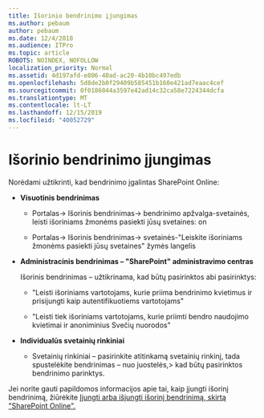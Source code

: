 ```yaml
---
title: Išorinio bendrinimo įjungimas
ms.author: pebaum
author: pebaum
ms.date: 12/4/2018
ms.audience: ITPro
ms.topic: article
ROBOTS: NOINDEX, NOFOLLOW
localization_priority: Normal
ms.assetid: 4d197afd-e806-40ad-ac20-4b10bc497edb
ms.openlocfilehash: 5d8de2b0f29409b585451b160e421ad7eaac4cef
ms.sourcegitcommit: 0f0186044a3597e42ad14c32ca58e7224344dcfa
ms.translationtype: MT
ms.contentlocale: lt-LT
ms.lasthandoff: 12/15/2019
ms.locfileid: "40052729"
---
```

# <a name="enable-external-sharing"></a>Išorinio bendrinimo įjungimas

 Norėdami užtikrinti, kad bendrinimo įgalintas SharePoint Online:
  
- **Visuotinis bendrinimas**
    
  - Portalas-\> Išorinis bendrinimas-\> bendrinimo apžvalga-svetainės, leisti išoriniams žmonėms pasiekti jūsų svetaines: on
    
  - Portalas-\> Išorinis bendrinimas-\> svetainės-"Leiskite išoriniams žmonėms pasiekti jūsų svetaines" žymės langelis
    
- **Administracinis bendrinimas – "SharePoint" administravimo centras**
    
    Išorinis bendrinimas – užtikrinama, kad būtų pasirinktos abi pasirinktys:
    
  - "Leisti išoriniams vartotojams, kurie priima bendrinimo kvietimus ir prisijungti kaip autentifikuotiems vartotojams"
    
  - "Leisti tiek išoriniams vartotojams, kurie priimti bendro naudojimo kvietimai ir anoniminius Svečių nuorodos"
    
- **Individualūs svetainių rinkiniai**
    
  - Svetainių rinkiniai – pasirinkite atitinkamą svetainių rinkinį, tada spustelėkite bendrinimas – nuo juostelės,\> kad būtų pasirinktos bendrinimo parinktys.
    
Jei norite gauti papildomos informacijos apie tai, kaip įjungti išorinį bendrinimą, žiūrėkite [Įjungti arba išjungti išorinį bendrinimą, skirtą "SharePoint Online".](https://go.microsoft.com/fwlink/?linkid=2047681&amp;clcid=0x409)
  

